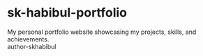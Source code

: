 # sk-habibul-portfolio
 My personal portfolio website showcasing my projects, skills, and achievements.
 <br>
 author-skhabibul
